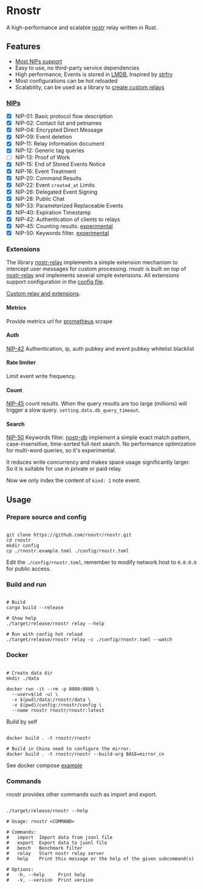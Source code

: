 # Rnostr

A high-performance and scalable [nostr](https://github.com/nostr-protocol/nostr) relay written in Rust.

## Features

- [Most NIPs support](#nips)
- Easy to use, no third-party service dependencies
- High performance, Events is stored in [LMDB](https://github.com/LMDB/lmdb), Inspired by [strfry](https://github.com/hoytech/strfry)
- Most configurations can be hot reloaded
- Scalability, can be used as a library to [create custom relays](./relay/README.md)

### [NIPs](https://github.com/nostr-protocol/nips)

- [x] NIP-01: Basic protocol flow description
- [x] NIP-02: Contact list and petnames
- [x] NIP-04: Encrypted Direct Message
- [x] NIP-09: Event deletion
- [x] NIP-11: Relay information document
- [x] NIP-12: Generic tag queries
- [ ] NIP-13: Proof of Work
- [x] NIP-15: End of Stored Events Notice
- [x] NIP-16: Event Treatment
- [x] NIP-20: Command Results
- [x] NIP-22: Event `created_at` Limits
- [x] NIP-26: Delegated Event Signing
- [x] NIP-28: Public Chat
- [x] NIP-33: Parameterized Replaceable Events
- [x] NIP-40: Expiration Timestamp
- [x] NIP-42: Authentication of clients to relays
- [x] NIP-45: Counting results. [experimental](#count)
- [x] NIP-50: Keywords filter. [experimental](#search)

### Extensions

The library [nostr-relay](./relay/) implements a simple extension mechanism to intercept user messages for custom processing. rnostr is built on top of [nostr-relay](./relay/) and implements several simple extensions.
All extensions support configuration in the [config file](./rnostr.example.toml).

[Custom relay and extensions](./relay/).

#### Metrics

Provide metrics url for [prometheus](https://prometheus.io/) scrape

#### Auth

[NIP-42](https://nips.be/42) Authentication, ip, auth pubkey and event pubkey whitelist blacklist

#### Rate limiter

Limit event write frequency.

#### Count

[NIP-45](https://nips.be/45) count results.
When the query results are too large (millions) will trigger a slow query. `setting.data.db_query_timeout`.

#### Search

[NIP-50](https://nips.be/50) Keywords filter. [nostr-db](./db/) implement a simple exact match pattern, case-insensitive, time-sorted full-text search. No performance optimization for multi-word queries, so it's experimental.

It reduces write concurrency and makes space usage significantly larger. So it is suitable for use in private or paid relay.

Now we only index the content of `kind: 1` note event.

## Usage

### Prepare source and config

```shell

git clone https://github.com/rnostr/rnostr.git
cd rnostr
mkdir config
cp ./rnostr.example.toml ./config/rnostr.toml

```

Edit the `./config/rnostr.toml`, remember to modify network.host to `0.0.0.0` for public access.

### Build and run

```shell

# Build
cargo build --release

# Show help
./target/release/rnostr relay --help

# Run with config hot reload
./target/release/rnostr relay -c ./config/rnostr.toml --watch

```

### Docker

```shell

# Create data dir
mkdir ./data

docker run -it --rm -p 8080:8080 \
  --user=$(id -u) \
  -v $(pwd)/data:/rnostr/data \
  -v $(pwd)/config:/rnostr/config \
  --name rnostr rnostr/rnostr:latest

```

Build by self

```shell

docker build . -t rnostr/rnostr

# Build in China need to configure the mirror.
docker build . -t rnostr/rnostr --build-arg BASE=mirror_cn

```

See docker compose [example](./docker-compose.yml)

### Commands

rnostr provides other commands such as import and export.

```shell

./target/release/rnostr --help

# Usage: rnostr <COMMAND>

# Commands:
#   import  Import data from jsonl file
#   export  Export data to jsonl file
#   bench   Benchmark filter
#   relay   Start nostr relay server
#   help    Print this message or the help of the given subcommand(s)

# Options:
#   -h, --help     Print help
#   -V, --version  Print version

```
